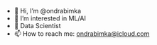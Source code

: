 - 👋 Hi, I’m @ondrabimka
- 👀 I’m interested in ML/AI
- 🌱 Data Scientist
- 📫 How to reach me: ondrabimka@icloud.com

<!---
ondrabimka/ondrabimka is a ✨ special ✨ repository because its `README.md` (this file) appears on your GitHub profile.
You can click the Preview link to take a look at your changes.
--->
